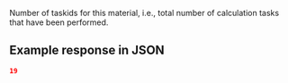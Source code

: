 Number of taskids for this material, i.e., total number of calculation tasks that have been performed.















































## Example response in JSON

```json
19
```

